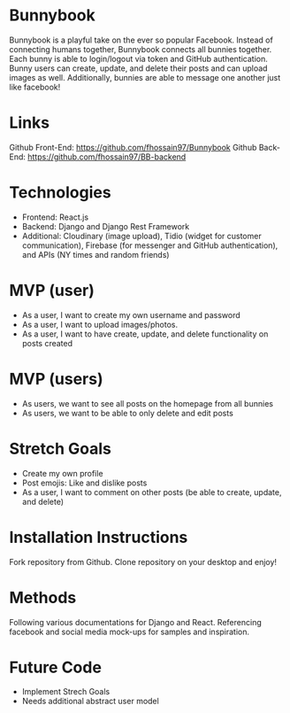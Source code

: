 # Bunnybook
Bunnybook is a playful take on the ever so popular Facebook. Instead of connecting humans together, Bunnybook connects all bunnies together. Each bunny is able to login/logout via token and GitHub authentication. Bunny users can create, update, and delete their posts and can upload images as well. Additionally, bunnies are able to message one another just like facebook!

# Links
Github Front-End: https://github.com/fhossain97/Bunnybook
Github Back-End: https://github.com/fhossain97/BB-backend

# Technologies 
- Frontend: React.js
- Backend: Django and Django Rest Framework
- Additional: Cloudinary (image upload), Tidio (widget for customer communication), Firebase (for messenger and GitHub authentication), and APIs (NY times and random friends)

# MVP (user)
- As a user, I want to create my own username and password
- As a user, I want to upload images/photos.
- As a user, I want to have create, update, and delete functionality on posts created

# MVP (users)
- As users, we want to see all posts on the homepage from all bunnies
- As users, we want to be able to only delete and edit posts

# Stretch Goals
- Create my own profile
- Post emojis: Like and dislike posts
- As a user, I want to comment on other posts (be able to create, update, and delete)

# Installation Instructions
Fork repository from Github. Clone repository on your desktop and enjoy!

# Methods
Following various documentations for Django and React. Referencing facebook and social media mock-ups for samples and inspiration.

# Future Code
- Implement Strech Goals
- Needs additional abstract user model 